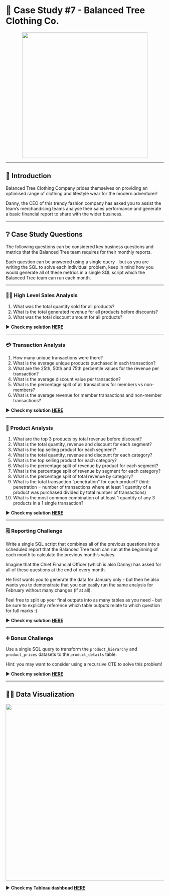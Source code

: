 # 🌄 Case Study #7 - Balanced Tree Clothing Co.

<p align="center">
<img src="https://github.com/KannaKit/8_Week_SQL_Challenge/assets/106714718/717d2023-2a35-4222-b1c1-a6bfccc15a63" align="center" width="400" height="400" >

---
  
## 📑 Introduction
  
Balanced Tree Clothing Company prides themselves on providing an optimised range of clothing and lifestyle wear for the modern adventurer!

Danny, the CEO of this trendy fashion company has asked you to assist the team’s merchandising teams analyse their sales performance and generate a basic financial report to share with the wider business.
 
---
  
## ❔ Case Study Questions
  
The following questions can be considered key business questions and metrics that the Balanced Tree team requires for their monthly reports.

Each question can be answered using a single query - but as you are writing the SQL to solve each individual problem, keep in mind how you would generate all of these metrics in a single SQL script which the Balanced Tree team can run each month.

---
  
### 👩‍💻 High Level Sales Analysis

  1. What was the total quantity sold for all products?
  2. What is the total generated revenue for all products before discounts?
  3. What was the total discount amount for all products?

▶️ **Check my solution [HERE](https://github.com/KannaKit/8_week_SQL_challenge_with_python/blob/main/Case%20Study%20%237%20-%20Balanced%20Tree%20Clothing%20Co/A.%20High%20Level%20Sales%20Analysis.md)** 
  
---
  
### 💳 Transaction Analysis
  
  1. How many unique transactions were there?
  2. What is the average unique products purchased in each transaction?
  3. What are the 25th, 50th and 75th percentile values for the revenue per transaction?
  4. What is the average discount value per transaction?
  5. What is the percentage split of all transactions for members vs non-members?
  6. What is the average revenue for member transactions and non-member transactions?
  
▶️ **Check my solution [HERE](https://github.com/KannaKit/8_week_SQL_challenge_with_python/blob/main/Case%20Study%20%237%20-%20Balanced%20Tree%20Clothing%20Co/B.%20Transaction%20Analysis.md)**   
  
---
  
### 👕 Product Analysis

  1. What are the top 3 products by total revenue before discount?
  2. What is the total quantity, revenue and discount for each segment?
  3. What is the top selling product for each segment?
  4. What is the total quantity, revenue and discount for each category?
  5. What is the top selling product for each category?
  6. What is the percentage split of revenue by product for each segment?
  7. What is the percentage split of revenue by segment for each category?
  8. What is the percentage split of total revenue by category?
  9. What is the total transaction “penetration” for each product? (hint: penetration = number of transactions where at least 1 quantity of a product was purchased divided by total number of transactions)
  10. What is the most common combination of at least 1 quantity of any 3 products in a 1 single transaction?

▶️ **Check my solution [HERE](https://github.com/KannaKit/8_week_SQL_challenge_with_python/blob/main/Case%20Study%20%237%20-%20Balanced%20Tree%20Clothing%20Co/C.%20Product%20Analysis.md)**

---

### 🗒️ Reporting Challenge

Write a single SQL script that combines all of the previous questions into a scheduled report that the Balanced Tree team can run at the beginning of each month to calculate the previous month’s values.

Imagine that the Chief Financial Officer (which is also Danny) has asked for all of these questions at the end of every month.

He first wants you to generate the data for January only - but then he also wants you to demonstrate that you can easily run the same analysis for February without many changes (if at all).

Feel free to split up your final outputs into as many tables as you need - but be sure to explicitly reference which table outputs relate to which question for full marks :)
  
▶️ **Check my solution [HERE](https://github.com/KannaKit/8_week_SQL_challenge_with_python/blob/main/Case%20Study%20%237%20-%20Balanced%20Tree%20Clothing%20Co/D.%20Reporting%20Challenge.md)**
  
---
  
### ➕ Bonus Challenge

Use a single SQL query to transform the `product_hierarchy` and `product_prices` datasets to the `product_details` table.

Hint: you may want to consider using a recursive CTE to solve this problem!
  
▶️ **Check my solution [HERE](https://github.com/KannaKit/8_week_SQL_challenge_with_python/blob/main/Case%20Study%20%237%20-%20Balanced%20Tree%20Clothing%20Co/E.%20Bonus%20Challenge.md)**
  
---
  
## 👩‍💻 Data Visualization

<p align="center">
<img src="https://github.com/KannaKit/8_Week_SQL_Challenge/assets/106714718/bd31398d-ed33-4bb7-b21e-b5e9afc40a16" align="center" width="1000" height="562">

▶️ **Check my Tableau dashboad [HERE](https://public.tableau.com/app/profile/kanna2901/viz/balancedtreeclothingco_businessreport/Dashboard2?publish=yes)** 
